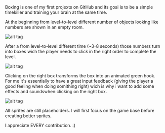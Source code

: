 Boxing is one of my first projexts on GitHub and its goal is to be a simple timekiller and training your brain at the same time.

At the beginning from level-to-level different number of objects looking like numbers are shown in an empty room.

![alt tag](http://i.imgur.com/diQC3iy.png)

After a from level-to-level different time (~3-8 seconds) those numbers turn into boxes wich the player needs to click in the right
order to complete the level.

![alt tag](http://i.imgur.com/vI0xu5m.png)

Clicking on the right box transforms the box into an animated green hook. For me it's essentially to have a great input feedback (giving
the player a good feeling when doing somithing right) wich is why i want to add some effects and soundswhen clicking on the right box.

![alt tag](http://i.imgur.com/0BMw5ek.png)

All sprites are still placeholders. I will first focus on the game base before creating better sprites.

I appreciate EVERY contribution. :)
